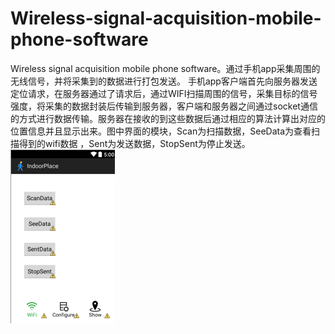 # Wireless-signal-acquisition-mobile-phone-software
Wireless signal acquisition mobile phone software。通过手机app采集周围的无线信号，并将采集到的数据进行打包发送。
手机app客户端首先向服务器发送定位请求，在服务器通过了请求后，通过WIFI扫描周围的信号，采集目标的信号强度，将采集的数据封装后传输到服务器，客户端和服务器之间通过socket通信的方式进行数据传输。服务器在接收的到这些数据后通过相应的算法计算出对应的位置信息并且显示出来。图中界面的模块，Scan为扫描数据，SeeData为查看扫描得到的wifi数据 ，Sent为发送数据，StopSent为停止发送。  
![linear svm ](https://github.com/anbo1024/Wireless-signal-acquisition-mobile-phone-software/blob/master/img/2.png)
